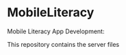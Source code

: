 MobileLiteracy
==============

Mobile Literacy App Development:

This repository contains the server files
